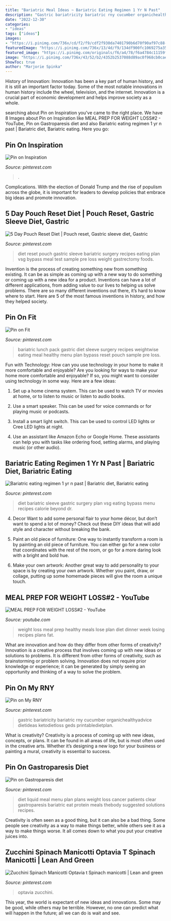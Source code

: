```yaml
---
title: "Bariatric Meal Ideas ~ Bariatric Eating Regimen 1 Yr N Past"
description: "Gastric bariatricity bariatric rny cucumber organichealthyadvice dietideas ketodietloss geds printabledietplan"
date: "2022-12-30"
categories:
- "ideas"
tags: ["ideas"]
images:
- "https://i.pinimg.com/736x/cd/f2/f9/cdf2f930da7401790b6d70f90af97c88--diet.jpg"
featuredImage: "https://i.pinimg.com/736x/13/4d/f9/134df900fc1069275a355e41bb430f5e.jpg"
featured_image: "https://i.pinimg.com/originals/f6/a4/78/f6a4784c11159f0ddcdbfcc48acab4e3.gif"
image: "https://i.pinimg.com/736x/43/52/b2/4352b2537088d89ac0f968cb0cae3191--bariatric-eating-bariatric-surgery.jpg"
ShowToc: true
author: "Marjorie Spinka"
---
```



History of Innovation:
Innovation has been a key part of human history, and it is still an important factor today. Some of the most notable innovations in human history include the wheel, television, and the internet. Innovation is a crucial part of economic development and helps improve society as a whole.

	

		
searching about Pin on Inspiration you've came to the right place. We have 8 Images about Pin on Inspiration like MEAL PREP FOR WEIGHT LOSS#2 - YouTube, Pin on Gastroparesis diet and also Bariatric eating regimen 1 yr n past | Bariatric diet, Bariatric eating. Here you go:
		
    
## Pin On Inspiration

<img loading=lazy src="https://i.pinimg.com/736x/6d/5e/ec/6d5eec557ced7123931d5fcc7d69c3d7.jpg" onerror="this.onerror=null;this.src='https://tse2.mm.bing.net/th?id=OIP.4xyeOqEOQdVnRbQKAbl24wHaHa&amp;pid=15.1';" alt="Pin on Inspiration">

_Source: pinterest.com_

>. 

	

Complications. With the election of Donald Trump and the rise of populism across the globe, it is important for leaders to develop policies that embrace big ideas and promote innovation.

    
## 5 Day Pouch Reset Diet | Pouch Reset, Gastric Sleeve Diet, Gastric

<img loading=lazy src="https://i.pinimg.com/736x/cd/f2/f9/cdf2f930da7401790b6d70f90af97c88--diet.jpg" onerror="this.onerror=null;this.src='https://tse1.mm.bing.net/th?id=OIP.j9B4hLuREQ7fqt4f1ZPd8wHaHa&amp;pid=15.1';" alt="5 Day Pouch Reset Diet | Pouch reset, Gastric sleeve diet, Gastric">

_Source: pinterest.com_

>diet reset pouch gastric sleeve bariatric surgery recipes eating plan vsg bypass meal test sample pre loss weight gastrectomy foods. 

	

Invention is the process of creating something new from something existing. It can be as simple as coming up with a new way to do something or coming up with a new idea for a product. Inventions can have a lot of different applications, from adding value to our lives to helping us solve problems. There are so many different inventions out there, it’s hard to know where to start. Here are 5 of the most famous inventions in history, and how they helped society.

    
## Pin On Fit

<img loading=lazy src="https://i.pinimg.com/736x/43/52/b2/4352b2537088d89ac0f968cb0cae3191--bariatric-eating-bariatric-surgery.jpg" onerror="this.onerror=null;this.src='https://tse4.mm.bing.net/th?id=OIP.M8NEXArpjKPH8sLtoaUDmAHaJJ&amp;pid=15.1';" alt="Pin on Fit">

_Source: pinterest.com_

>bariatric lunch pack gastric diet sleeve surgery recipes weightwise eating meal healthy menu plan bypass reset pouch sample pre loss. 

	

Fun with Technology: How can you use technology in your home to make it more comfortable and enjoyable?
Are you looking for ways to make your home more comfortable and enjoyable? If so, you might want to consider using technology in some way. Here are a few ideas:
1. Set up a home cinema system. This can be used to watch TV or movies at home, or to listen to music or listen to audio books.

2. Use a smart speaker. This can be used for voice commands or for playing music or podcasts.

3. Install a smart light switch. This can be used to control LED lights or Cree LED lights at night.

4. Use an assistant like Amazon Echo or Google Home. These assistants can help you with tasks like ordering food, setting alarms, and playing music (or other audio).

    
## Bariatric Eating Regimen 1 Yr N Past | Bariatric Diet, Bariatric Eating

<img loading=lazy src="https://i.pinimg.com/originals/79/fc/09/79fc0938768c6c26a39f4cbbec630411.jpg" onerror="this.onerror=null;this.src='https://tse4.mm.bing.net/th?id=OIP.gDxdMht9N3JbIHCajOL5TAHaNL&amp;pid=15.1';" alt="Bariatric eating regimen 1 yr n past | Bariatric diet, Bariatric eating">

_Source: pinterest.com_

>diet bariatric sleeve gastric surgery plan vsg eating bypass menu recipes calorie beyond dr. 

	

4. Decor
Want to add some personal flair to your home décor, but don’t want to spend a lot of money? Check out these DIY ideas that will add style and character without breaking the bank.
1. Paint an old piece of furniture: One way to instantly transform a room is by painting an old piece of furniture. You can either go for a new color that coordinates with the rest of the room, or go for a more daring look with a bright and bold hue.

2. Make your own artwork: Another great way to add personality to your space is by creating your own artwork. Whether you paint, draw, or collage, putting up some homemade pieces will give the room a unique touch.


    
## MEAL PREP FOR WEIGHT LOSS#2 - YouTube

<img loading=lazy src="https://i.ytimg.com/vi/KLzPQRBsUpQ/maxresdefault.jpg" onerror="this.onerror=null;this.src='https://tse4.mm.bing.net/th?id=OIP.XpSc-MTg0ATozuc-X9JMqwHaEK&amp;pid=15.1';" alt="MEAL PREP FOR WEIGHT LOSS#2 - YouTube">

_Source: youtube.com_

>weight loss meal prep healthy meals lose plan diet dinner week losing recipes plans fat. 

	

What are innovation and how do they differ from other forms of creativity?
Innovation is a creative process that involves coming up with new ideas or solutions to problems. It is different from other forms of creativity, such as brainstorming or problem solving. Innovation does not require prior knowledge or experience; it can be generated by simply seeing an opportunity and thinking of a way to solve the problem.

    
## Pin On My RNY

<img loading=lazy src="https://i.pinimg.com/736x/13/4d/f9/134df900fc1069275a355e41bb430f5e.jpg" onerror="this.onerror=null;this.src='https://tse2.mm.bing.net/th?id=OIP.s8f5OfJyTK8SlJQbcR9fOQAAAA&amp;pid=15.1';" alt="Pin on My RNY">

_Source: pinterest.com_

>gastric bariatricity bariatric rny cucumber organichealthyadvice dietideas ketodietloss geds printabledietplan. 

	

What is creativity?
Creativity is a process of coming up with new ideas, concepts, or plans. It can be found in all areas of life, but is most often used in the creative arts. Whether it’s designing a new logo for your business or painting a mural, creativity is essential to success.

    
## Pin On Gastroparesis Diet

<img loading=lazy src="https://i.pinimg.com/originals/f6/a4/78/f6a4784c11159f0ddcdbfcc48acab4e3.gif" onerror="this.onerror=null;this.src='https://tse4.mm.bing.net/th?id=OIP.OIpN7jS8J_u-1swgI-t2bwHaKQ&amp;pid=15.1';" alt="Pin on Gastroparesis diet">

_Source: pinterest.com_

>diet liquid meal menu plan plans weight loss cancer patients clear gastroparesis bariatric eat protein meals thebody suggested solutions recipes. 

	

Creativity is often seen as a good thing, but it can also be a bad thing. Some people see creativity as a way to make things better, while others see it as a way to make things worse. It all comes down to what you put your creative juices into.

    
## Zucchini Spinach Manicotti Optavia T Spinach Manicotti | Lean And Green

<img loading=lazy src="https://i.pinimg.com/736x/ff/ce/fe/ffcefe0a38e0e95f2a9c4609bd797de3.jpg" onerror="this.onerror=null;this.src='https://tse3.mm.bing.net/th?id=OIP.WyxmDJa3MTfKJCvAlVFdxAAAAA&amp;pid=15.1';" alt="Zucchini Spinach Manicotti Optavia t Spinach manicotti | Lean and green">

_Source: pinterest.com_

>optavia zucchini. 

	

This year, the world is expectant of new ideas and innovations. Some may be good, while others may be terrible. However, no one can predict what will happen in the future; all we can do is wait and see.

